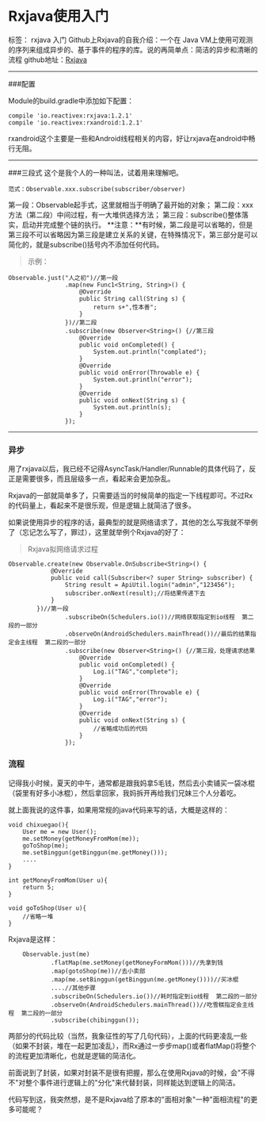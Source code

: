 ﻿# Rxjava使用入门

标签： rxjava 入门
Github上Rxjava的自我介绍：一个在 Java VM上使用可观测的序列来组成异步的、基于事件的程序的库。说的再简单点：简洁的异步和清晰的流程
github地址：[Rxjava](https://github.com/ReactiveX/RxJava)

---

###配置

Module的build.gradle中添加如下配置：

    compile 'io.reactivex:rxjava:1.2.1'
    compile 'io.reactivex:rxandroid:1.2.1'

rxandroid这个主要是一些和Android线程相关的内容，好让rxjava在android中畅行无阻。

---
###三段式
这个是我个人的一种叫法，试着用来理解吧。

    范式：Observable.xxx.subscribe(subscriber/observer)
第一段：Observable起手式，这里就相当于明确了最开始的对象；
第二段：xxx方法（第二段）中间过程，有一大堆供选择方法；
第三段：subscribe()整体落实，启动并完成整个链的执行。
**注意：**有时候，第二段是可以省略的，但是第三段不可以省略因为第三段是建立关系的关键，在特殊情况下，第三部分是可以简化的，就是subscribe()括号内不添加任何代码。

>示例：

    Observable.just("人之初")//第一段
                    .map(new Func1<String, String>() {
                        @Override
                        public String call(String s) {
                            return s+",性本善";
                        }
                    })//第二段
                    .subscribe(new Observer<String>() {//第三段
                        @Override
                        public void onCompleted() {
                            System.out.println("complated");
                        }
                        @Override
                        public void onError(Throwable e) {
                            System.out.println("error");
                        }
                        @Override
                        public void onNext(String s) {
                            System.out.println(s);
                        }
                    });

---
### 异步
用了rxjava以后，我已经不记得AsyncTask/Handler/Runnable的具体代码了，反正是需要很多，而且层级多一点，看起来会更加杂乱。

Rxjava的一部就简单多了，只需要适当的时候简单的指定一下线程即可。不过Rx的代码量上，看起来不是很乐观，但是逻辑上就简洁了很多。

如果说使用异步的程序的话，最典型的就是网络请求了，其他的怎么写我就不举例了（忘记怎么写了，罪过），这里就举例个Rxjava的好了：
>Rxjava拟网络请求过程

    Observable.create(new Observable.OnSubscribe<String>() {
                @Override
                public void call(Subscriber<? super String> subscriber) {
                    String result = ApiUtil.login("admin","123456");
                    subscriber.onNext(result);//将结果传递下去
                }
            })//第一段
                    .subscribeOn(Schedulers.io())//网络获取指定到io线程  第二段的一部分
                    .observeOn(AndroidSchedulers.mainThread())//最后的结果指定会主线程  第二段的一部分
                    .subscribe(new Observer<String>() {//第三段，处理请求结果
                        @Override
                        public void onCompleted() {
                            Log.i("TAG","complete");
                        }
                        @Override
                        public void onError(Throwable e) {
                            Log.i("TAG","error");
                        }
                        @Override
                        public void onNext(String s) {
                            //省略成功后的代码
                        }
                    });

### 流程
记得我小时候，夏天的中午，通常都是跟我妈拿5毛钱，然后去小卖铺买一袋冰棍（袋里有好多小冰棍），然后拿回家，我妈拆开再给我们兄妹三个人分着吃。

就上面我说的这件事，如果用常规的java代码来写的话，大概是这样的：

    void chixuegao(){
        User me = new User();
        me.setMoney(getMoneyFromMom(me));
        goToShop(me);
        me.setBinggun(getBinggun(me.getMoney()));
        ....
    }
    
    int getMoneyFromMom(User u){
        return 5;
    }
    
    void goToShop(User u){
        //省略一堆
    }

Rxjava是这样：

        Observable.just(me)
                .flatMap(me.setMoney(getMoneyFormMom()))//先拿到钱
                .map(gotoShop(me))//去小卖部
                .map(me.setBinggun(getBinggun(me.getMoney())))//买冰棍
                ....//其他步骤
                .subscribeOn(Schedulers.io())//耗时指定到io线程  第二段的一部分
                .observeOn(AndroidSchedulers.mainThread())//吃雪糕指定会主线程  第二段的一部分
                .subscribe(chibinggun());
                
两部分的代码比较（当然，我象征性的写了几句代码），上面的代码更凌乱一些（如果不封装，堆在一起更加凌乱），而Rx通过一步步map()或者flatMap()将整个的流程更加清晰化，也就是逻辑的简洁化。

前面说到了封装，如果对封装不是很有把握，那么在使用Rxjava的时候，会"不得不"对整个事件进行逻辑上的"分化"来代替封装，同样能达到逻辑上的简洁。

代码写到这，我突然想，是不是Rxjava给了原本的"面相对象"一种"面相流程"的更多可能呢？
